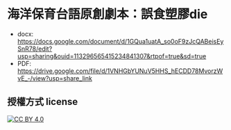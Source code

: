 # 海洋保育台語原創劇本：誤食塑膠die
- docx: https://docs.google.com/document/d/1GQua1uatA_so0oF9zJcQABeisEySnR78/edit?usp=sharing&ouid=113296565415234841307&rtpof=true&sd=true
- PDF: https://drive.google.com/file/d/1VNHGbYUNuV5HHS_hECDD78MvorzWvE_-/view?usp=share_link

## 授權方式 license
[![CC BY 4.0](https://img.shields.io/badge/License-CC%20BY%204.0-lightgrey.svg)](http://creativecommons.org/licenses/by/4.0/)
